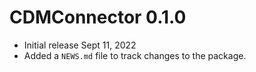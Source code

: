 # CDMConnector 0.1.0

* Initial release Sept 11, 2022
* Added a `NEWS.md` file to track changes to the package.
